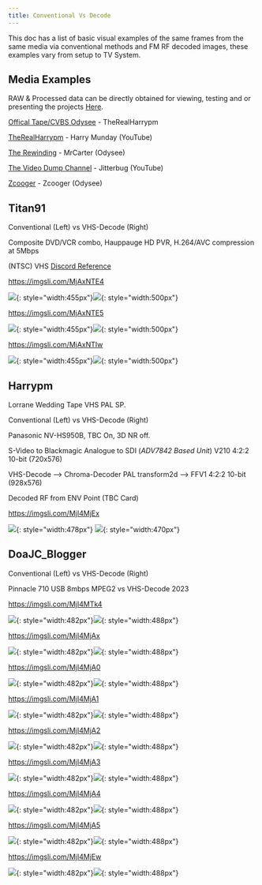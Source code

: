 ```yaml
---
title: Conventional Vs Decode
---
```


This doc has a list of basic visual examples of the same frames from the same media via conventional methods and FM RF decoded images, these examples vary from setup to TV System.

## Media Examples


RAW & Processed data can be directly obtained for viewing, testing and or presenting the projects [Here](Submitting-&-Downloading-Sample-Data.md).

[Offical Tape/CVBS Odysee](https://odysee.com/@vhs-decode:7) - TheRealHarrypm

[TheRealHarrypm](https://www.youtube.com/channel/UCamq62X7K1bRB-CBhnKMDLA) - Harry Munday (YouTube)

[The Rewinding](https://odysee.com/@therewinding:4) - MrCarter (Odysee)

[The Video Dump Channel](https://www.youtube.com/@videodumpchannel) - Jitterbug (YouTube)

[Zcooger](https://odysee.com/@Zcooger:1) - Zcooger (Odysee)



## Titan91


Conventional (Left) vs VHS-Decode (Right) 

Composite DVD/VCR combo, Hauppauge HD PVR, H.264/AVC compression at 5Mbps

(NTSC) VHS [Discord Reference](https://discord.com/channels/665557267189334046/687532251868823553/1145710463389278260)

https://imgsli.com/MjAxNTE4

![](assets/images/Comparison-Data/Titan91_NTSC_VHS/vlcsnap-2023-08-28-20h26m31s078.png){: style="width:455px"}![](assets/images/Comparison-Data/Titan91_NTSC_VHS/vlcsnap-2023-08-28-20h47m36s377.png){: style="width:500px"}

https://imgsli.com/MjAxNTE5

![](assets/images/Comparison-Data/Titan91_NTSC_VHS/vlcsnap-2023-08-28-20h39m20s172.png){: style="width:455px"}![](assets/images/Comparison-Data/Titan91_NTSC_VHS/vlcsnap-2023-08-28-20h36m07s479.png){: style="width:500px"}

https://imgsli.com/MjAxNTIw

![](assets/images/Comparison-Data/Titan91_NTSC_VHS/vlcsnap-2023-08-28-20h45m50s889.png){: style="width:455px"}![](assets/images/Comparison-Data/Titan91_NTSC_VHS/vlcsnap-2023-08-28-20h43m45s797.png){: style="width:500px"}


## Harrypm


Lorrane Wedding Tape VHS PAL SP.

Conventional (Left) vs VHS-Decode (Right) 

Panasonic NV-HS950B, TBC On, 3D NR off.

S-Video to Blackmagic Analogue to SDI (*ADV7842 Based Unit*) V210 4:2:2 10-bit (720x576)

VHS-Decode --> Chroma-Decoder PAL transform2d --> FFV1 4:2:2 10-bit (928x576)

Decoded RF from ENV Point (TBC Card)

https://imgsli.com/MjI4MjEx

![](assets/images/example-media/Wedding-1999/Wedding-VHS-ADV-BlackMagic-NV-HS-950B-PAL.jpg){: style="width:478px"} ![](assets/images/example-media/Wedding-1999/Wedding-VHS-DdD-Decode-NV-HS-950B-PAL.jpg){: style="width:470px"}


## DoaJC_Blogger


Conventional (Left) vs VHS-Decode (Right) 

Pinnacle 710 USB 8mbps MPEG2 vs VHS-Decode 2023

https://imgsli.com/MjI4MTk4

![](assets/images/Comparison-Data/DoaJC_Blogger_NTSC_VHS/pinnacle710usb_vs_rf/1/old.png){: style="width:482px"}![](assets/images/Comparison-Data/DoaJC_Blogger_NTSC_VHS/pinnacle710usb_vs_rf/1/new.png){: style="width:488px"}

https://imgsli.com/MjI4MjAx

![](assets/images/Comparison-Data/DoaJC_Blogger_NTSC_VHS/pinnacle710usb_vs_rf/2/old.png){: style="width:482px"}![](assets/images/Comparison-Data/DoaJC_Blogger_NTSC_VHS/pinnacle710usb_vs_rf/2/new.png){: style="width:488px"}

https://imgsli.com/MjI4MjA0

![](assets/images/Comparison-Data/DoaJC_Blogger_NTSC_VHS/pinnacle710usb_vs_rf/3/old.png){: style="width:482px"}![](assets/images/Comparison-Data/DoaJC_Blogger_NTSC_VHS/pinnacle710usb_vs_rf/3/new.png){: style="width:488px"}

https://imgsli.com/MjI4MjA1

![](assets/images/Comparison-Data/DoaJC_Blogger_NTSC_VHS/pinnacle710usb_vs_rf/4/old.png){: style="width:482px"}![](assets/images/Comparison-Data/DoaJC_Blogger_NTSC_VHS/pinnacle710usb_vs_rf/4/new.png){: style="width:488px"}

https://imgsli.com/MjI4MjA2

![](assets/images/Comparison-Data/DoaJC_Blogger_NTSC_VHS/pinnacle710usb_vs_rf/5/old.png){: style="width:482px"}![](assets/images/Comparison-Data/DoaJC_Blogger_NTSC_VHS/pinnacle710usb_vs_rf/5/new.png){: style="width:488px"}

https://imgsli.com/MjI4MjA3

![](assets/images/Comparison-Data/DoaJC_Blogger_NTSC_VHS/pinnacle710usb_vs_rf/6/old.png){: style="width:482px"}![](assets/images/Comparison-Data/DoaJC_Blogger_NTSC_VHS/pinnacle710usb_vs_rf/6/new.png){: style="width:488px"}

https://imgsli.com/MjI4MjA4

![](assets/images/Comparison-Data/DoaJC_Blogger_NTSC_VHS/pinnacle710usb_vs_rf/7/old.png){: style="width:482px"}![](assets/images/Comparison-Data/DoaJC_Blogger_NTSC_VHS/pinnacle710usb_vs_rf/7/new.png){: style="width:488px"}

https://imgsli.com/MjI4MjA5

![](assets/images/Comparison-Data/DoaJC_Blogger_NTSC_VHS/pinnacle710usb_vs_rf/8/old.png){: style="width:482px"}![](assets/images/Comparison-Data/DoaJC_Blogger_NTSC_VHS/pinnacle710usb_vs_rf/8/new.png){: style="width:488px"}

https://imgsli.com/MjI4MjEw

![](assets/images/Comparison-Data/DoaJC_Blogger_NTSC_VHS/pinnacle710usb_vs_rf/9/old.png){: style="width:482px"}![](assets/images/Comparison-Data/DoaJC_Blogger_NTSC_VHS/pinnacle710usb_vs_rf/9/new.png){: style="width:488px"}
